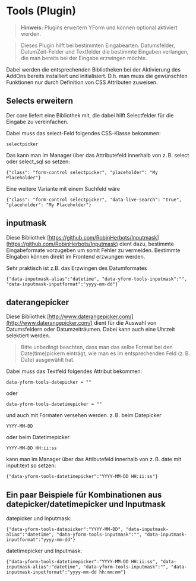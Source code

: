 # Tools (Plugin)

> **Hinweis:**
> Plugins erweitern YForm und können optional aktiviert werden.


> Dieses Plugin hilft bei bestimmten Eingabearten. Datumsfelder, DatumZeit-Felder und Textfelder die bestimmte Eingaben verlangen, die man bereits bei der Eingabe erzwingen möchte.

Dabei werden die entsprechenden Bibliotheken bei der Aktivierung des AddOns bereits installiert und initialisiert. D.h. man muss die gewünschten Funktionen nur durch Definition von CSS Attributen zuweisen.

## Selects erweitern

Der core liefert eine Bibliothek mit, die dabei hilft Selectfelder für die Eingabe zu vereinfachen.

Dabei muss das select-Feld folgendes CSS-Klasse bekommen:

	selectpicker

Das kann man im Manager über das Attributefeld innerhalb von z. B. select oder select_sql so setzen:

	{"class": "form-control selectpicker", "placeholder": "My Placeholder"}

Eine weitere Variante mit einem Suchfeld wäre

	{"class": "form-control selectpicker", "data-live-search": "true", "placeholder": "My Placeholder"}


## inputmask

Diese Bibliothek [https://github.com/RobinHerbots/Inputmask](https://github.com/RobinHerbots/Inputmask) dient dazu, bestimmte Eingabeformate vorzugeben um somit Fehler zu vermeiden. Bestimmte EIngaben können direkt im Frontend erzwungen werden.

Sehr praktisch ist z.B. das Erzwingen des Datumformates

    {"data-inputmask-alias":"datetime", "data-yform-tools-inputmask":"", "data-inputmask-inputformat":"yyyy-mm-dd"}

## daterangepicker

Diese Bibliothek [http://www.daterangepicker.com/](http://www.daterangepicker.com/) dient für die Auswahl von Datumsfeldern oder Datumzeiträumen. Dabei kann auch eine Uhrzeit selektiert werden.

> Bitte unbedingt beachten, dass man das selbe Format bei den Date(time)pickern einträgt, wie man es im entsprechenden Feld (z. B. Date) ausgewählt hat.

Dabei muss das Textfeld folgendes Attribut bekommen:

    data-yform-tools-datepicker = ""

oder

    data-yform-tools-datetimepicker = ""

und auch mit Formaten versehen werden. z. B. beim Datepicker

    YYYY-MM-DD

oder beim Datetimepicker

    YYYY-MM-DD HH:ii:ss

kann man im Manager über das Attibutefeld innerhalb von z. B. date mit input:text so setzen:

    {"data-yform-tools-datetimepicker":"YYYY-MM-DD HH:ii:ss"}

## Ein paar Beispiele für Kombinationen aus datepicker/datetimepicker und Inputmask

datepicker und Inputmask:

    {"data-yform-tools-datepicker":"YYYY-MM-DD", "data-inputmask-alias":"datetime", "data-yform-tools-inputmask":"", "data-inputmask-inputformat":"yyyy-mm-dd"}

datetimepicker und Inputmask:

    {"data-yform-tools-datetimepicker":"YYYY-MM-DD HH:ii:ss", "data-inputmask-alias":"datetime", "data-yform-tools-inputmask":"", "data-inputmask-inputformat":"yyyy-mm-dd hh:mm:mm"}
